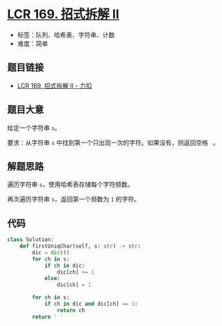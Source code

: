 # [LCR 169. 招式拆解 II](https://leetcode.cn/problems/di-yi-ge-zhi-chu-xian-yi-ci-de-zi-fu-lcof/)

- 标签：队列、哈希表、字符串、计数
- 难度：简单

## 题目链接

- [LCR 169. 招式拆解 II - 力扣](https://leetcode.cn/problems/di-yi-ge-zhi-chu-xian-yi-ci-de-zi-fu-lcof/)

## 题目大意

给定一个字符串 `s`。

要求：从字符串 `s` 中找到第一个只出现一次的字符。如果没有，则返回空格 ` `。

## 解题思路

遍历字符串 `s`，使用哈希表存储每个字符频数。

再次遍历字符串 `s`，返回第一个频数为 `1` 的字符。

## 代码

```python
class Solution:
    def firstUniqChar(self, s: str) -> str:
        dic = dict()
        for ch in s:
            if ch in dic:
                dic[ch] += 1
            else:
                dic[ch] = 1

        for ch in s:
            if ch in dic and dic[ch] == 1:
                return ch
        return ' '
```

